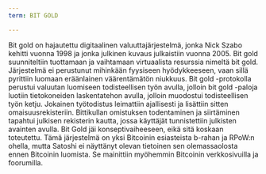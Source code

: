 ```yaml
---
term: BIT GOLD

---
```

Bit gold on hajautettu digitaalinen valuuttajärjestelmä, jonka Nick Szabo kehitti vuonna 1998 ja jonka julkinen kuvaus julkaistiin vuonna 2005. Bit gold suunniteltiin tuottamaan ja vaihtamaan virtuaalista resurssia nimeltä bit gold. Järjestelmä ei perustunut mihinkään fyysiseen hyödykkeeseen, vaan sillä pyrittiin luomaan eräänlainen väärentämätön niukkuus. Bit gold -protokolla perustui valuutan luomiseen todisteellisen työn avulla, jolloin bit gold -paloja luotiin tietokoneiden laskentatehon avulla, jolloin muodostui todisteellisen työn ketju. Jokainen työtodistus leimattiin ajallisesti ja lisättiin sitten omaisuusrekisteriin. Bittikullan omistuksen todentaminen ja siirtäminen tapahtui julkisen rekisterin kautta, jossa käyttäjät tunnistettiin julkisten avainten avulla. Bit Gold jäi konseptivaiheeseen, eikä sitä koskaan toteutettu. Tämä järjestelmä on yksi Bitcoinin esiasteista b-rahan ja RPoW:n ohella, mutta Satoshi ei näyttänyt olevan tietoinen sen olemassaolosta ennen Bitcoinin luomista. Se mainittiin myöhemmin Bitcoinin verkkosivuilla ja foorumilla.